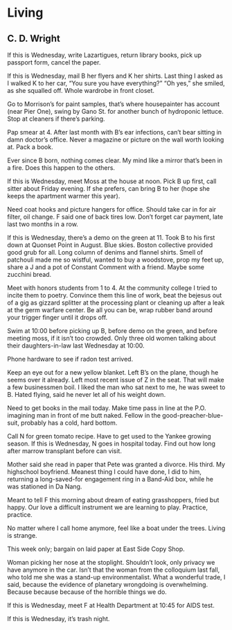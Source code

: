 # Living
## C. D. Wright
If this is Wednesday, write Lazartigues, return library books, pick up
passport form, cancel the paper.

If this is Wednesday, mail B her flyers and K her shirts. Last thing I asked
as I walked K to her car, “You sure you have everything?” “Oh yes,” she
smiled, as she squalled off. Whole wardrobe in front closet.

Go to Morrison’s for paint samples, that’s where housepainter has account
(near Pier One), swing by Gano St. for another bunch of hydroponic lettuce.
Stop at cleaners if there’s parking.

Pap smear at 4. After last month with B’s ear infections, can’t bear sitting
in damn doctor’s office. Never a magazine or picture on the wall worth looking
at. Pack a book.

Ever since B born, nothing comes clear. My mind like a mirror that’s been in a
fire. Does this happen to the others.

If this is Wednesday, meet Moss at the house at noon. Pick B up first, call
sitter about Friday evening. If she prefers, can bring B to her (hope she
keeps the apartment warmer this year).

Need coat hooks and picture hangers for office. Should take car in for air
filter, oil change. F said one of back tires low. Don’t forget car payment,
late last two months in a row.

If this is Wednesday, there’s a demo on the green at 11. Took B to his first
down at Quonset Point in August. Blue skies. Boston collective provided good
grub for all. Long column of denims and flannel shirts. Smell of patchouli
made me so wistful, wanted to buy a woodstove, prop my feet up, share a J and
a pot of Constant Comment with a friend. Maybe some zucchini bread.

Meet with honors students from 1 to 4. At the community college I tried to
incite them to poetry. Convince them this line of work, beat the bejesus out
of a gig as gizzard splitter at the processing plant or cleaning up after a
leak at the germ warfare center. Be all you can be, wrap rubber band around
your trigger finger until it drops off.

Swim at 10:00 before picking up B, before demo on the green, and before
meeting moss, if it isn’t too crowded. Only three old women talking about
their daughters-in-law last Wednesday at 10:00.

Phone hardware to see if radon test arrived.

Keep an eye out for a new yellow blanket. Left B’s on the plane, though he
seems over it already. Left most recent issue of Z in the seat. That will make
a few businessmen boil. I liked the man who sat next to me, he was sweet to B.
Hated flying, said he never let all of his weight down.

Need to get books in the mail today. Make time pass in line at the P.O.
imagining man in front of me butt naked. Fellow in the good-preacher-blue-
suit, probably has a cold, hard bottom.

Call N for green tomato recipe. Have to get used to the Yankee growing season.
If this is Wednesday, N goes in hospital today. Find out how long after marrow
transplant before can visit.

Mother said she read in paper that Pete was granted a divorce. His third. My
highschool boyfriend. Meanest thing I could have done, I did to him, returning
a long-saved-for engagement ring in a Band-Aid box, while he was stationed in
Da Nang.

Meant to tell F this morning about dream of eating grasshoppers, fried but
happy. Our love a difficult instrument we are learning to play. Practice,
practice.

No matter where I call home anymore, feel like a boat under the trees. Living
is strange.

This week only; bargain on laid paper at East Side Copy Shop.

Woman picking her nose at the stoplight. Shouldn’t look, only privacy we have
anymore in the car. Isn’t that the woman from the colloquium last fall, who
told me she was a stand-up environmentalist. What a wonderful trade, I said,
because the evidence of planetary wrongdoing is overwhelming. Because because
because of the horrible things we do.

If this is Wednesday, meet F at Health Department at 10:45 for AIDS test.

If this is Wednesday, it’s trash night.